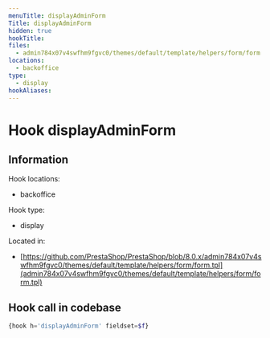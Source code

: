 ```yaml
---
menuTitle: displayAdminForm
Title: displayAdminForm
hidden: true
hookTitle: 
files:
  - admin784x07v4swfhm9fgvc0/themes/default/template/helpers/form/form.tpl
locations:
  - backoffice
type:
  - display
hookAliases:
---
```


# Hook displayAdminForm

## Information

Hook locations: 
  - backoffice

Hook type: 
  - display

Located in: 
  - [https://github.com/PrestaShop/PrestaShop/blob/8.0.x/admin784x07v4swfhm9fgvc0/themes/default/template/helpers/form/form.tpl](admin784x07v4swfhm9fgvc0/themes/default/template/helpers/form/form.tpl)

## Hook call in codebase

```php
{hook h='displayAdminForm' fieldset=$f}
```